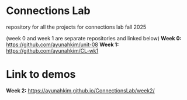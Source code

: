 # Connections Lab
repository for all the projects for connections lab fall 2025

(week 0 and week 1 are separate repositories and linked below)
**Week 0:** https://github.com/ayunahkim/unit-08
**Week 1:** https://github.com/ayunahkim/CL-wk1

# Link to demos
**Week 2:** https://ayunahkim.github.io/ConnectionsLab/week2/
